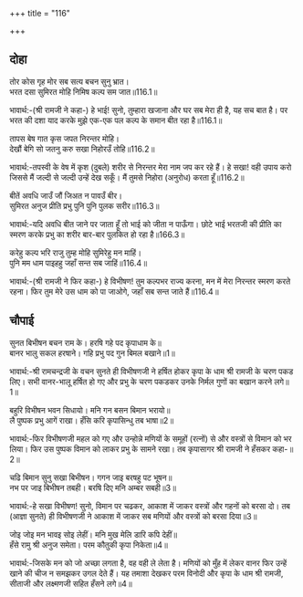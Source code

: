+++
title = "116"

+++
## दोहा
तोर कोस गृह मोर सब सत्य बचन सुनु भ्रात।  
भरत दसा सुमिरत मोहि निमिष कल्प सम जात॥116.1॥  

भावार्थ:-(श्री रामजी ने कहा-) हे भाई! सुनो, तुम्हारा खजाना और घर सब मेरा ही है, यह सच बात है। पर भरत की दशा याद करके मुझे एक-एक पल कल्प के समान बीत रहा है॥116.1॥  

तापस बेष गात कृस जपत निरन्तर मोहि।  
देखौं बेगि सो जतनु करु सखा निहोरउँ तोहि॥116.2॥  

भावार्थ:-तपस्वी के वेष में कृश (दुबले) शरीर से निरन्तर मेरा नाम जप कर रहे हैं। हे सखा! वही उपाय करो जिससे मैं जल्दी से जल्दी उन्हें देख सकूँ। मैं तुमसे निहोरा (अनुरोध) करता हूँ॥116.2॥  

बीतें अवधि जाउँ जौं जिअत न पावउँ बीर।  
सुमिरत अनुज प्रीति प्रभु पुनि पुनि पुलक सरीर॥116.3॥  

भावार्थ:-यदि अवधि बीत जाने पर जाता हूँ तो भाई को जीता न पाऊँगा। छोटे भाई भरतजी की प्रीति का स्मरण करके प्रभु का शरीर बार-बार पुलकित हो रहा है॥166.3॥  

करेहु कल्प भरि राजु तुम्ह मोहि सुमिरेहु मन माहिं।  
पुनि मम धाम पाइहहु जहाँ सन्त सब जाहिं॥116.4॥  

भावार्थ:-(श्री रामजी ने फिर कहा-) हे विभीषण! तुम कल्पभर राज्य करना, मन में मेरा निरन्तर स्मरण करते रहना। फिर तुम मेरे उस धाम को पा जाओगे, जहाँ सब सन्त जाते हैं॥116.4॥  




## चौपाई
सुनत बिभीषन बचन राम के। हरषि गहे पद कृपाधाम के॥  
बानर भालु सकल हरषाने। गहि प्रभु पद गुन बिमल बखाने॥1॥  

भावार्थ:-श्री रामचन्द्रजी के वचन सुनते ही विभीषणजी ने हर्षित होकर कृपा के धाम श्री रामजी के चरण पकड लिए। सभी वानर-भालू हर्षित हो गए और प्रभु के चरण पकडकर उनके निर्मल गुणों का बखान करने लगे॥1॥  

बहुरि विभीषन भवन सिधायो। मनि गन बसन बिमान भरायो॥  
लै पुष्पक प्रभु आगें राखा। हँसि करि कृपासिन्धु तब भाषा॥2॥  

भावार्थ:-फिर विभीषणजी महल को गए और उन्होन्ने मणियों के समूहों (रत्नों) से और वस्त्रों से विमान को भर लिया। फिर उस पुष्पक विमान को लाकर प्रभु के सामने रखा। तब कृपासागर श्री रामजी ने हँसकर कहा-॥2॥  

चढि बिमान सुनु सखा बिभीषन। गगन जाइ बरषहु पट भूषन॥  
नभ पर जाइ बिभीषन तबही। बरषि दिए मनि अम्बर सबही॥3॥  

भावार्थ:-हे सखा विभीषण! सुनो, विमान पर चढकर, आकाश में जाकर वस्त्रों और गहनों को बरसा दो। तब (आज्ञा सुनते) ही विभीषणजी ने आकाश में जाकर सब मणियों और वस्त्रों को बरसा दिया॥3॥  

जोइ जोइ मन भावइ सोइ लेहीं। मनि मुख मेलि डारि कपि देहीं॥  
हँसे रामु श्री अनुज समेता। परम कौतुकी कृपा निकेता॥4॥  

भावार्थ:-जिसके मन को जो अच्छा लगता है, वह वही ले लेता है। मणियों को मुँह में लेकर वानर फिर उन्हें खाने की चीज न समझकर उगल देते हैं। यह तमाशा देखकर परम विनोदी और कृपा के धाम श्री रामजी, सीताजी और लक्ष्मणजी सहित हँसने लगे॥4॥  

<div class="audioEmbed"  caption="AIR-वाचनम्" src="https://archive
.org/download/rAmcharitmAnas-AIR/EPI-351.mp3"></div>

